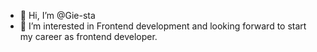 - 👋 Hi, I’m @Gie-sta
- 👀 I’m interested in Frontend development and looking forward to start my career as frontend developer. 


<!---
Gie-sta/Gie-sta is a ✨ special ✨ repository because its `README.md` (this file) appears on your GitHub profile.
You can click the Preview link to take a look at your changes.
--->
